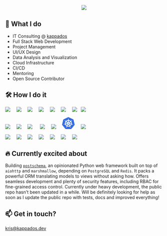 <p align="center">
  <img width="200" src="https://cdn.statically.io/gh/kriskonina/website/v1.47/assets/logo.196b4f18.png" /> <br/>
</p>

 
## 🧰  What I do
- IT Consulting @ [kappados](https://kappados.dev)
- Full Stack Web Development
- Project Management
- UI/UX Design
- Data Analysis and Visualization 
- Cloud Infrastructure 
- CI/CD 
- Mentoring 
- Open Source Contributor


## 🛠️  How I do it
<div>
  
<img  width="40" src="https://brandslogos.com/wp-content/uploads/thumbs/python-logo-vector.svg" />&nbsp;&nbsp;&nbsp;&nbsp;
<img width="40" src="https://brandslogos.com/wp-content/uploads/images/vue-logo-vector.svg" />&nbsp;&nbsp;&nbsp;&nbsp;
<img width="30" src="https://brandslogos.com/wp-content/uploads/images/django-logo-vector.svg" />&nbsp;&nbsp;&nbsp;&nbsp;
<img width="40" src="https://docs.aiohttp.org/en/stable/_static/aiohttp-plain.svg" />&nbsp;&nbsp;&nbsp;&nbsp;
<img width="50" src="https://playwright.dev/img/playwright-logo.svg" />&nbsp;&nbsp;&nbsp;&nbsp;
<img width="40" src="https://brandslogos.com/wp-content/uploads/images/postgresql-inc-logo-vector.svg" />&nbsp;&nbsp;&nbsp;&nbsp;
<img width="40" src="https://numpy.org/images/logo.svg" />&nbsp;&nbsp;
<img width="50" src="https://pandas.pydata.org/static/img/pandas_secondary.svg" />

  
<img width="80" src="https://brandslogos.com/wp-content/uploads/images/mongodb-logo-vector.svg" />&nbsp;&nbsp;&nbsp;&nbsp;
<img width="70" src="https://brandslogos.com/wp-content/uploads/images/cassandra-logo-vector.svg" />&nbsp;&nbsp;&nbsp;&nbsp;
<img width="40" src="https://brandslogos.com/wp-content/uploads/images/redis-logo-vector.svg" />&nbsp;&nbsp;&nbsp;&nbsp;&nbsp;
<img width="40" src="https://brandslogos.com/wp-content/uploads/images/rabbitmq-logo-vector.svg" />&nbsp;&nbsp;&nbsp;&nbsp;
<img width="40" src="https://brandslogos.com/wp-content/uploads/images/terraform-enterprise-logo-vector.svg" />&nbsp;&nbsp;&nbsp;&nbsp;
<img width="40" src="https://raw.githubusercontent.com/kubernetes/kubernetes/2b69bec35d121a24efaf5b31a26a5a6e2699092a/logo/logo.svg" />&nbsp;&nbsp;&nbsp;&nbsp;
<img width="80" src="https://brandslogos.com/wp-content/uploads/images/docker-logo-vector-1.svg" />
  
<img width="40" src="https://www.vectorlogo.zone/logos/vagrantup/vagrantup-icon.svg" />&nbsp;&nbsp;&nbsp;&nbsp;
<img width="40" src="https://brandslogos.com/wp-content/uploads/images/sentry-logo-vector.svg" />&nbsp;&nbsp;&nbsp;&nbsp;
<img width="100" src="https://www.vectorlogo.zone/logos/grafana/grafana-ar21.svg" />&nbsp;&nbsp;&nbsp;&nbsp;
<img width="40" src="https://grafana.com/static/img/logos/logo-loki.svg" />&nbsp;&nbsp;&nbsp;&nbsp;
<img width="40" src="https://www.vectorlogo.zone/logos/tailwindcss/tailwindcss-icon.svg" />&nbsp;&nbsp;&nbsp;&nbsp;
<img width="40" src="https://www.vectorlogo.zone/logos/trello/trello-tile.svg" />&nbsp;&nbsp;&nbsp;&nbsp;
<img width="40" src="https://www.vectorlogo.zone/logos/figma/figma-icon.svg" />&nbsp;&nbsp;&nbsp;&nbsp;
</div>

## 🔥 Currently excited about
Building [`postschema`](https://github.com/kriskonina/postschema), an opinionated Python web framework built on top of `aiohttp` and `marshmallow`, depending on `PostgreSQL` and `Redis`. It packs a powerful ORM translating models to views without asking how. Offers seamless development and plenty of security features, including RBAC for fine-grained access control. Currently under heavy development, the public repo hasn't been updated in a while. Will be definitely looking for help as soon as I update the public repo with tests, docs and improved everything!


##  📫 Get in touch?
kris@kappados.dev
